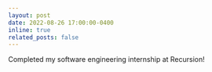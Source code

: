 ```yaml
---
layout: post
date: 2022-08-26 17:00:00-0400
inline: true
related_posts: false
---
```


Completed my software engineering internship at Recursion!
